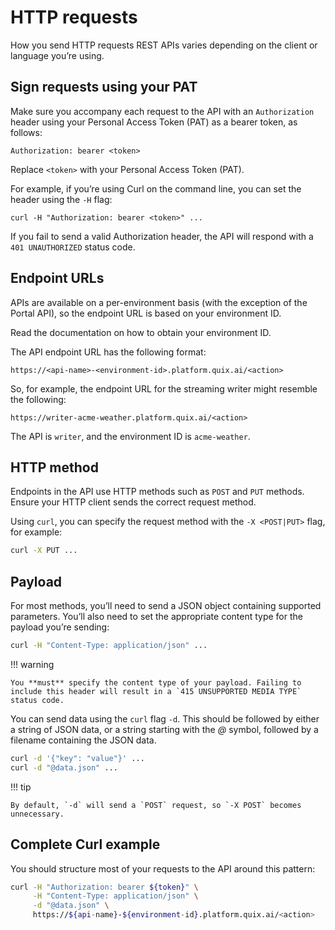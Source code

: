 # HTTP requests

How you send HTTP requests REST APIs varies depending on the client or language you’re using.

## Sign requests using your PAT

Make sure you accompany each request to the API with an `Authorization` header using your Personal Access Token (PAT) as a bearer token, as follows:

``` http
Authorization: bearer <token>
```

Replace `<token>` with your Personal Access Token (PAT). 

For example, if you’re using Curl on the command line, you can set the header using the `-H` flag:

``` shell
curl -H "Authorization: bearer <token>" ...
```

If you fail to send a valid Authorization header, the API will respond with a `401 UNAUTHORIZED` status code.

## Endpoint URLs

APIs are available on a per-environment basis (with the exception of the Portal API), so the endpoint URL is based on your environment ID. 

Read the documentation on how to obtain your environment ID.

The API endpoint URL has the following format:

```
https://<api-name>-<environment-id>.platform.quix.ai/<action>
```

So, for example, the endpoint URL for the streaming writer might resemble the following:

```
https://writer-acme-weather.platform.quix.ai/<action>
```

The API is `writer`, and the environment ID is `acme-weather`.

## HTTP method

Endpoints in the API use HTTP methods such as `POST` and `PUT` methods. Ensure your HTTP client sends the correct request method.

Using `curl`, you can specify the request method with the `-X <POST|PUT>` flag, for example:

```bash
curl -X PUT ...
```

## Payload

For most methods, you’ll need to send a JSON object containing supported parameters. You’ll also need to set the appropriate content type for the payload you’re sending:

```bash
curl -H "Content-Type: application/json" ...
```

!!! warning

	You **must** specify the content type of your payload. Failing to include this header will result in a `415 UNSUPPORTED MEDIA TYPE` status code.

You can send data using the `curl` flag `-d`. This should be followed by either a string of JSON data, or a string starting with the *@* symbol, followed by a filename containing the JSON data.

```bash
curl -d '{"key": "value"}' ...
curl -d "@data.json" ...
```

!!! tip

	By default, `-d` will send a `POST` request, so `-X POST` becomes unnecessary.

## Complete Curl example

You should structure most of your requests to the API around this pattern:

```bash
curl -H "Authorization: bearer ${token}" \
     -H "Content-Type: application/json" \
     -d "@data.json" \
     https://${api-name}-${environment-id}.platform.quix.ai/<action>
```
